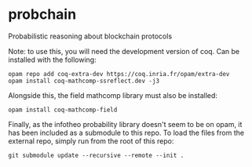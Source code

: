 # probchain
Probabilistic reasoning about blockchain protocols

Note: to use this, you will need the development version of coq.
Can be installed with the following:
```
opam repo add coq-extra-dev https://coq.inria.fr/opam/extra-dev
opam install coq-mathcomp-ssreflect.dev -j3
```

Alongside this, the field mathcomp library must also be installed:
```
opam install coq-mathcomp-field
```
Finally, as the infotheo probability library doesn't seem to be on opam, it has been included as a submodule to this repo.
To load the files from the external repo, simply run from the root of this repo:
```
git submodule update --recursive --remote --init .
```
